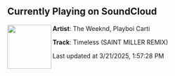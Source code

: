 ## Currently Playing on SoundCloud

[<img align="left" width="100" src="https://i1.sndcdn.com/artworks-PipWafwkFK5IkUbP-zlYIpQ-t500x500.png">](https://soundcloud.com/saint-baek/the-weeknd-playboi-carti-timeless-saint-miller-remix)

**Artist**: The Weeknd, Playboi Carti 

**Track**: Timeless (SAINT MILLER REMIX)

Last updated at 3/21/2025, 1:57:28 PM
